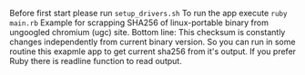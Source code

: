Before first start please run `setup_drivers.sh` To run the app execute `ruby main.rb`
Example for scrapping SHA256 of linux-portable binary from ungoogled chromium (ugc) site.
Bottom line:
This checksum is constantly changes independently from current binary version.
So you can run in some routine this exapmle app to get current sha256 from it's output.
If you prefer Ruby there is readline function to read output.